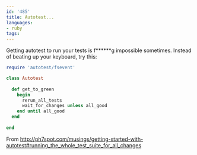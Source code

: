 ```yaml
---
id: '485'
title: Autotest...
languages:
- ruby
tags:
---
```

Getting autotest to run your tests is f\*****\*g impossible sometimes. Instead of beating up your keyboard, try this:


```ruby
require 'autotest/fsevent'

class Autotest
  
  def get_to_green
    begin
      rerun_all_tests
      wait_for_changes unless all_good
    end until all_good
  end
                            
end
```
    

From <http://ph7spot.com/musings/getting-started-with-autotest#running_the_whole_test_suite_for_all_changes>

